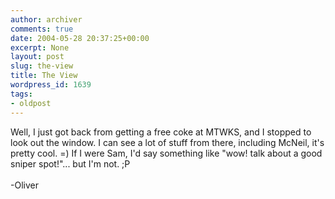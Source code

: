 ```yaml
---
author: archiver
comments: true
date: 2004-05-28 20:37:25+00:00
excerpt: None
layout: post
slug: the-view
title: The View
wordpress_id: 1639
tags:
- oldpost
---
```


Well, I just got back from getting a free coke at MTWKS, and I stopped to look out the window. I can see a lot of stuff from there, including McNeil, it's pretty cool. =)  If I were Sam, I'd say something like "wow! talk about a good sniper spot!"... but I'm not. ;P<br /><br />-Oliver